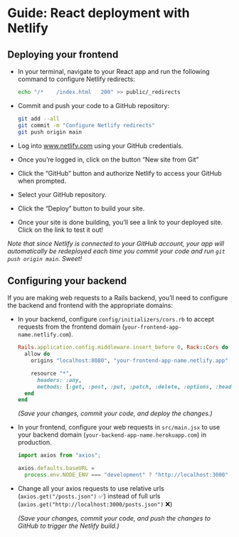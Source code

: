 # Guide: React deployment with Netlify

## Deploying your frontend

- In your terminal, navigate to your React app and run the following command to configure Netlify redirects:

  ```bash
  echo "/*    /index.html   200" >> public/_redirects
  ```

- Commit and push your code to a GitHub repository:

  ```bash
  git add --all
  git commit -m "Configure Netlify redirects"
  git push origin main
  ```

- Log into www.netlify.com using your GitHub credentials.

- Once you’re logged in, click on the button “New site from Git”

- Click the “GitHub” button and authorize Netlify to access your GitHub when prompted.

- Select your GitHub repository.

- Click the “Deploy” button to build your site.

- Once your site is done building, you’ll see a link to your deployed site. Click on the link to test it out!

_Note that since Netlify is connected to your GitHub account, your app will automatically be redeployed each time you commit your code and run `git push origin main`. Sweet!_

## Configuring your backend

If you are making web requests to a Rails backend, you’ll need to configure the backend and frontend with the appropriate domains:

- In your backend, configure `config/initializers/cors.rb` to accept requests from the frontend domain (`your-frontend-app-name.netlify.com`).

  ```ruby
  Rails.application.config.middleware.insert_before 0, Rack::Cors do
    allow do
      origins "localhost:8080", "your-frontend-app-name.netlify.app"

      resource "*",
        headers: :any,
        methods: [:get, :post, :put, :patch, :delete, :options, :head]
    end
  end
  ```

  _(Save your changes, commit your code, and deploy the changes.)_

- In your frontend, configure your web requests in `src/main.jsx` to use your backend domain (`your-backend-app-name.herokuapp.com`) in production.

  ```js
  import axios from "axios";

  axios.defaults.baseURL =
    process.env.NODE_ENV === "development" ? "http://localhost:3000" : "https://your-backend-app-name.herokuapp.com";
  ```

- Change all your axios requests to use relative urls (`axios.get("/posts.json")` ✅) instead of full urls (`axios.get("http://localhost:3000/posts.json")` ❌)

  _(Save your changes, commit your code, and push the changes to GitHub to trigger the Netlify build.)_
